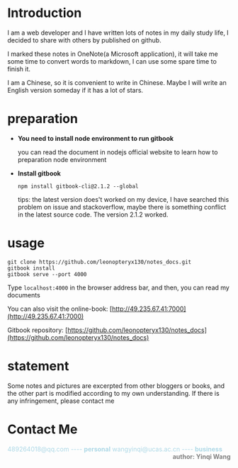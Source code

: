 # Introduction

I am a web developer and I have written lots of notes in my daily study life, I decided to share with others by published on github.

I marked these notes in OneNote(a Microsoft application), it will take me some time to convert words to markdown, I can use some spare time to finish it.

I am a Chinese, so it is convenient to write in Chinese. Maybe I will write an English version someday if it has a lot of stars.

# preparation
 - **You need to install node environment to run gitbook**

    you can read the document in nodejs official website to learn how to preparation node environment
 - **Install gitbook**
    ```
    npm install gitbook-cli@2.1.2 --global
    ```
    tips: the latest version does't worked on my device, I have searched this problem on issue and stackoverflow, maybe there is something conflict in the latest source code. The version 2.1.2 worked.

# usage
```
git clone https://github.com/leonopteryx130/notes_docs.git
gitbook install
gitbook serve --port 4000
```
Type ```localhost:4000``` in the browser address bar, and then, you can read my documents

You can also visit the online-book: [http://49.235.67.41:7000](http://49.235.67.41:7000)

Gitbook repository: [https://github.com/leonopteryx130/notes_docs](https://github.com/leonopteryx130/notes_docs)

# statement
Some notes and pictures are excerpted from other bloggers or books, and the other part is modified according to my own understanding. If there is any infringement, please contact me


# Contact Me
<font color=lightblue>
    489264018@qq.com ---- <strong>personal</strong>
<font>



<font color=lightblue>
    wangyinqi@ucas.ac.cn ---- <strong>business</strong>
<font>

<div  align=right>
    <font color=grey>
        <strong>author: Yinqi Wang</strong>
    <font>
</div>

